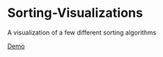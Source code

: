 # Sorting-Visualizations

A visualization of a few different sorting algorithms

[Demo](https://saahil-khatkhate.github.io/Sorting-Visualizations)
